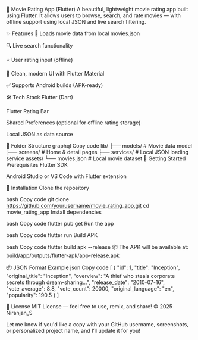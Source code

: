 📱 Movie Rating App (Flutter)
A beautiful, lightweight movie rating app built using Flutter.
It allows users to browse, search, and rate movies — with offline support using local JSON and live search filtering.


✨ Features
📄 Loads movie data from local movies.json

🔍 Live search functionality

⭐ User rating input (offline)

🎨 Clean, modern UI with Flutter Material

✅ Supports Android builds (APK-ready)

🛠️ Tech Stack
Flutter (Dart)

Flutter Rating Bar

Shared Preferences (optional for offline rating storage)

Local JSON as data source

📁 Folder Structure
graphql
Copy code
lib/
├── models/               # Movie data model
├── screens/              # Home & detail pages
├── services/             # Local JSON loading service
assets/
└── movies.json           # Local movie dataset
🚀 Getting Started
Prerequisites
Flutter SDK

Android Studio or VS Code with Flutter extension

🔧 Installation
Clone the repository

bash
Copy code
git clone https://github.com/yourusername/movie_rating_app.git
cd movie_rating_app
Install dependencies

bash
Copy code
flutter pub get
Run the app

bash
Copy code
flutter run
Build APK

bash
Copy code
flutter build apk --release
📦 The APK will be available at:
build/app/outputs/flutter-apk/app-release.apk

📦 JSON Format Example
json
Copy code
[
  {
    "id": 1,
    "title": "Inception",
    "original_title": "Inception",
    "overview": "A thief who steals corporate secrets through dream-sharing...",
    "release_date": "2010-07-16",
    "vote_average": 8.8,
    "vote_count": 20000,
    "original_language": "en",
    "popularity": 190.5
  }
]

📄 License
MIT License — feel free to use, remix, and share!
© 2025 Niranjan_S

Let me know if you'd like a copy with your GitHub username, screenshots, or personalized project name, and I’ll update it for you!
